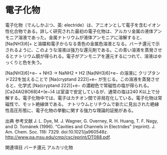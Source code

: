 # 電子化物

電子化物（でんしかぶつ、英: electride）は、アニオンとして電子を含むイオン性化合物である。詳しく研究された最初の電子化物は、アルカリ金属の液体アンモニア溶液であった。金属ナトリウムが液体アンモニアに溶解すると、[Na(NH3)6]+ と溶媒和電子からなる青色の金属色溶液となる。バーチ還元で示されるように、このような溶液は強力な還元剤である。この青い溶液を蒸発させるとナトリウム鏡が得られる。電子がアンモニアを還元するにつれて、溶液はゆっくりと色を失う。

[Na(NH3)6]+e− + NH3 → NaNH2 + H2
[Na(NH3)6]+e− の溶液に クリプタンド222を加えることで [Na(cryptand 222)]+e− が生じる。この溶液を蒸発させると、化学式 [Na(cryptand 222)]+e− の濃紺色で常磁性の塩が得られる。[Ca24Al28O68]4+(e−)4 は室温で安定しているが、通常の塩は240 K以上で分解する。電子化物中では、電子はカチオン間で非局在化している。電子化物は常磁性で、モット絶縁体である。
ナトリウムとリチウムで新たに見出された絶縁性高圧形態に、電子化物の挙動に関する強力な理論的証拠がある。

出典
参考文献
J. L. Dye, M. J. Wagner, G. Overney, R. H. Huang, T. F. Nagy, and D. Tománek (1996). “Cavities and Channels in Electrides” (reprint). J. Am. Chem. Soc. 118:  7329. doi:10.1021/ja960548z. http://www.pa.msu.edu/cmp/csc/eprint/DT088.pdf.

関連項目
バーチ還元
アルカリ化物
